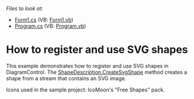 <!-- default file list -->
*Files to look at*:

* [Form1.cs](./CS/DiagramSVGItemsWinForms/Form1.cs) (VB: [Form1.vb](./VB/DiagramSVGItemsWinForms/Form1.vb))
* [Program.cs](./CS/DiagramSVGItemsWinForms/Program.cs) (VB: [Program.vb](./VB/DiagramSVGItemsWinForms/Program.vb))
<!-- default file list end -->
# How to register and use SVG shapes


<p>This example demonstrates how to register and use SVG shapes in DiagramControl. The <a href="https://documentation.devexpress.com/#CoreLibraries/DevExpressDiagramCoreShapeDescription_CreateSvgShapetopic">ShapeDescription.CreateSvgShape</a> method creates a shape from a stream that contains an SVG image.</p>
<p>Icons used in the sample project: IcoMoon's "Free Shapes" pack.</p>

<br/>


